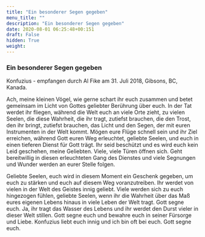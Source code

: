 ```yaml
---
title: "Ein besonderer Segen gegeben"
menu_title: ""
description: "Ein besonderer Segen gegeben"
date: 2020-08-01 06:25:48+00:151
draft: False
hidden: True
weight:
---
```

### Ein besonderer Segen gegeben

Konfuzius - empfangen durch Al Fike am 31. Juli 2018, Gibsons, BC, Kanada.

Ach, meine kleinen Vögel, wie gerne schart ihr euch zusammen und betet gemeinsam im Licht von Gottes geliebter Berührung über euch. In der Tat werdet ihr fliegen, während die Welt euch an viele Orte zieht, zu vielen Seelen, die diese Wahrheit, die ihr tragt, zutiefst brauchen, die den Trost, den ihr bringt, zutiefst brauchen, das Licht und den Segen, der mit euren Instrumenten in der Welt kommt. Mögen eure Flüge schnell sein und ihr Ziel erreichen, während Gott euren Weg erleuchtet, geliebte Seelen, und euch in einen tieferen Dienst für Gott trägt. Ihr seid beschützt und es wird euch kein Leid geschehen, meine Geliebten. Viele, viele Türen öffnen sich. Geht bereitwillig in diesen erleuchteten Gang des Dienstes und viele Segnungen und Wunder werden an eurer Stelle folgen.

Geliebte Seelen, euch wird in diesem Moment ein Geschenk gegeben, um euch zu stärken und euch auf diesem Weg voranzutreiben. Ihr werdet von vielen in der Welt des Geistes innig geliebt. Viele werden sich zu euch hingezogen fühlen, geliebte Seelen, wenn ihr die Wahrheit über das Maß eures eigenen Lebens hinaus in viele Leben der Welt tragt. Gott segne euch. Ja, ihr tragt das Wasser des Lebens und ihr werdet den Durst vieler in dieser Welt stillen. Gott segne euch und bewahre euch in seiner Fürsorge und Liebe. Konfuzius liebt euch innig und ich bin oft bei euch. Gott segne euch.
